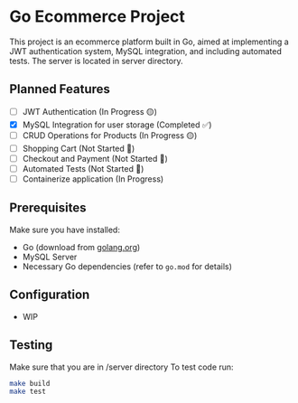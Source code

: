 # Go Ecommerce Project

This project is an ecommerce platform built in Go, aimed at implementing a JWT authentication system, MySQL integration, and including automated tests.
The server is located in server directory.

## Planned Features

- [ ] JWT Authentication (In Progress 🟡)
- [x] MySQL Integration for user storage (Completed ✅)
- [ ] CRUD Operations for Products (In Progress 🟡)
- [ ] Shopping Cart (Not Started 🔴)
- [ ] Checkout and Payment (Not Started 🔴)
- [ ] Automated Tests (Not Started 🔴)
- [ ] Containerize application (In Progress)

## Prerequisites

Make sure you have installed:

- Go (download from [golang.org](https://golang.org/))
- MySQL Server
- Necessary Go dependencies (refer to `go.mod` for details)

## Configuration
- WIP

## Testing

Make sure that you are in /server directory 
To test code run:
```bash
make build
make test
